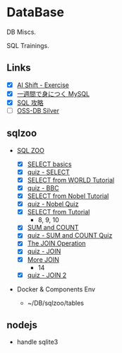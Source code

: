 # DataBase

DB Miscs.

SQL Trainings.

## Links

- [x] [AI Shift - Exercise](https://www.ai-shift.co.jp/techblog/1980)
- [x] [一週間で身につく MySQL](http://web.sevendays-study.com/mysql/)
- [x] [SQL 攻略](http://sql.main.jp/)
- [ ] [OSS-DB Silver](https://github.com/Lootmann/LearningGuide/issues/70)

## sqlzoo

- [SQL ZOO](https://sqlzoo.net/wiki/SQL_Tutorial)

  - [x] [SELECT basics](https://sqlzoo.net/wiki/SELECT_basics)
  - [x] [quiz - SELECT](https://sqlzoo.net/wiki/SELECT_Quiz)
  - [x] [SELECT from WORLD Tutorial](https://sqlzoo.net/wiki/SELECT_from_WORLD_Tutorial)
  - [x] [quiz - BBC](https://sqlzoo.net/wiki/BBC_QUIZ)
  - [x] [SELECT from Nobel Tutorial](https://sqlzoo.net/wiki/SELECT_from_Nobel_Tutorial)
  - [x] [quiz - Nobel Quiz](https://sqlzoo.net/wiki/Nobel_Quiz)
  - [x] [SELECT from Tutorial](https://sqlzoo.net/wiki/SELECT_within_SELECT_Tutorial)
    - 8, 9, 10
  - [x] [SUM and COUNT](https://sqlzoo.net/wiki/SUM_and_COUNT)
  - [x] [quiz - SUM and COUNT Quiz](https://sqlzoo.net/wiki/SUM_and_COUNT_Quiz)
  - [x] [The JOIN Operation](https://sqlzoo.net/wiki/The_JOIN_operation)
  - [x] [quiz - JOIN](https://sqlzoo.net/wiki/JOIN_Quiz)
  - [x] [More JOIN](https://sqlzoo.net/wiki/More_JOIN_operations)
    - 14
  - [x] [quiz - JOIN 2](https://sqlzoo.net/wiki/JOIN_Quiz_2)

- Docker & Components Env
  - ~/DB/sqlzoo/tables

## nodejs

- handle sqlite3
